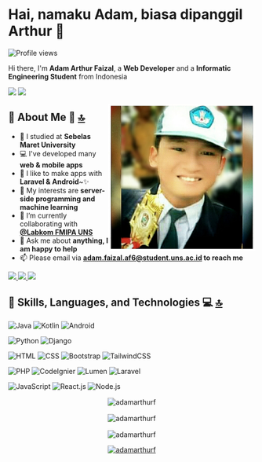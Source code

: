 <!--
**AdamArthurF/adamarthurf** is a ✨ _special_ ✨ repository because its `README.md` (this file) appears on your GitHub profile.
Here are some ideas to get you started:
-->
# Hai, namaku Adam, biasa dipanggil Arthur 👋

![Profile views](https://gpvc.arturio.dev/adamarthurf) 

Hi there, I'm **Adam Arthur Faizal**, a **Web Developer** and a **Informatic Engineering Student** from Indonesia

<p>
  <a><img src="https://img.shields.io/badge/linux-black?logo=linux&logoColor=white&style=for-the-badge" /></a>
  <a><img src="https://img.shields.io/badge/ubuntu-%23FF5722.svg?logo=ubuntu&logoColor=white&style=for-the-badge" /></a>
</p>

<img width="300" align="right" src="foto_sma.jpg">

## 📝 About Me 💬 [🔝](#hai-namaku-adam-biasa-dipanggil-arthur-)
- 🔭 I studied at **Sebelas Maret University**
- 💻 I've developed many **web & mobile apps**
- 🌱 I like to make apps with **Laravel & Android**~✨ 
- 🤔 My interests are **server-side programming and machine learning**
- 👯 I’m currently collaborating with [**@Labkom FMIPA UNS**](https://github.com/labkom-mipa-uns)
- 💬 Ask me about **anything, I am happy to help**
- 📫 Please email via **adam.faizal.af6@student.uns.ac.id to reach me**
<p>
  <a href="https://wa.me/6281234535633?text=Halooo">
    <img src="https://img.shields.io/badge/WHATSAPP-%2325D366.svg?&style=for-the-badge&logo=whatsapp&logoColor=white" />    
  </a>
  <a href="https://instagram.com/adam.arthur_f">
    <img src="https://img.shields.io/badge/instagram-%23E4405F.svg?&style=for-the-badge&logo=instagram&logoColor=white" />        
  </a>
  <a href="mailto:adam.faizal.af6@student.uns.ac.id">
    <img src="https://img.shields.io/badge/gmail-D14836?&style=for-the-badge&logo=gmail&logoColor=white" />
  </a>
</p>

## 🚀 Skills, Languages, and Technologies 💻 [🔝](#hai-namaku-adam-biasa-dipanggil-arthur-)
![Java](https://img.shields.io/badge/java-%23ED8B00.svg?&style=for-the-badge&logo=java&logoColor=white) ![Kotlin](https://img.shields.io/badge/kotlin-%230095D5.svg?&style=for-the-badge&logo=kotlin&logoColor=white) ![Android](https://img.shields.io/badge/Android-3DDC84?logo=android&logoColor=white&style=for-the-badge)

![Python](https://img.shields.io/badge/python%20-%2314354C.svg?&style=for-the-badge&logo=python&logoColor=white) ![Django](https://img.shields.io/badge/django%20-%23092E20.svg?&style=for-the-badge&logo=django&logoColor=white)

![HTML](https://img.shields.io/badge/html5%20-%23E34F26.svg?&style=for-the-badge&logo=html5&logoColor=white) ![CSS](https://img.shields.io/badge/css3%20-%231572B6.svg?&style=for-the-badge&logo=css3&logoColor=white) ![Bootstrap](https://img.shields.io/badge/bootstrap%20-%23563D7C.svg?&style=for-the-badge&logo=bootstrap&logoColor=white) ![TailwindCSS](https://img.shields.io/badge/tailwindcss%20-06b6d4.svg?&style=for-the-badge&logo=tailwind-css&logoColor=white)

![PHP](https://img.shields.io/badge/php-%23777BB4.svg?&style=for-the-badge&logo=php&logoColor=white) ![CodeIgnier](https://img.shields.io/badge/-CodeIgniter-black?style=for-the-badge&logo=codeigniter) ![Lumen](https://img.shields.io/badge/-Lumen%20-%23FF2D20.svg?style=for-the-badge&logo=lumen&logoColor=white) ![Laravel](https://img.shields.io/badge/laravel%20-%23FF2D20.svg?&style=for-the-badge&logo=laravel&logoColor=white)

![JavaScript](https://img.shields.io/badge/javascript%20-%23323330.svg?&style=for-the-badge&logo=javascript&logoColor=%23F7DF1E) ![React.js](https://img.shields.io/badge/react.js%20-%2320232a.svg?&style=for-the-badge&logo=react&logoColor=%2361DAFB) ![Node.js](https://img.shields.io/badge/node.js%20-%2343853D.svg?&style=for-the-badge&logo=node.js&logoColor=white)

<p align="center"><img align="center" src="https://github-readme-stats.vercel.app/api/top-langs/?username=adamarthurf&layout=compact&theme=tokyonight&show_icons=true" alt="adamarthurf" /></p>

<p align="center"><img align="center" src="https://github-readme-stats.vercel.app/api?username=adamarthurf&show_icons=true&theme=tokyonight" alt="adamarthurf" /></p>

<p align="center"><img align="center" src="https://github-readme-streak-stats.herokuapp.com/?user=adamarthurf&theme=tokyonight" alt="adamarthurf" /></p>

<p align="center"> <a href="https://github.com/ryo-ma/github-profile-trophy"><img src="https://github-profile-trophy.vercel.app/?username=adamarthurf&theme=dracula&margin-w=15&title=MultiLanguage,Commit,Repositories,Stars,PullRequest,Followers" alt="adamarthurf" /></a></p>

<!--
- 👯 I’m currently collaborating with ...
- 🤔 I’m looking for help with ...
- 💬 Ask me about ...
- 📫 How to reach me: ...
- 😄 Pronouns: ...
- ⚡ Fun fact: ...
-->
